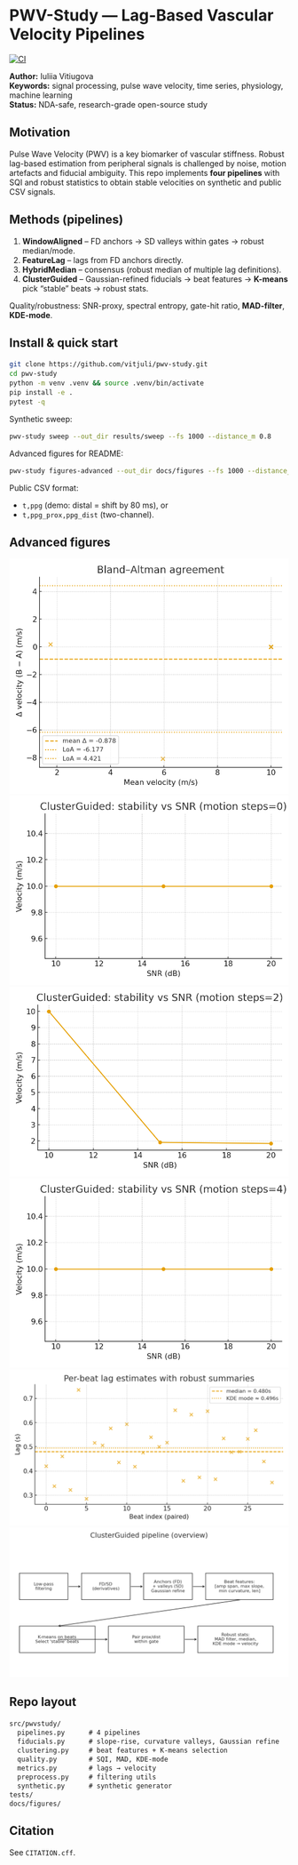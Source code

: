 # PWV-Study — Lag-Based Vascular Velocity Pipelines

[![CI](https://github.com/vitjuli/pwv-study/actions/workflows/ci.yml/badge.svg)](https://github.com/vitjuli/pwv-study/actions/workflows/ci.yml)

**Author:** Iuliia Vitiugova  
**Keywords:** signal processing, pulse wave velocity, time series, physiology, machine learning  
**Status:** NDA-safe, research-grade open-source study

## Motivation
Pulse Wave Velocity (PWV) is a key biomarker of vascular stiffness. Robust lag-based estimation from peripheral signals is challenged by noise, motion artefacts and fiducial ambiguity. This repo implements **four pipelines** with SQI and robust statistics to obtain stable velocities on synthetic and public CSV signals.

## Methods (pipelines)
1. **WindowAligned** – FD anchors → SD valleys within gates → robust median/mode.  
2. **FeatureLag** – lags from FD anchors directly.  
3. **HybridMedian** – consensus (robust median of multiple lag definitions).  
4. **ClusterGuided** – Gaussian-refined fiducials → beat features → **K-means** pick “stable” beats → robust stats.

Quality/robustness: SNR-proxy, spectral entropy, gate-hit ratio, **MAD-filter**, **KDE-mode**.

## Install & quick start
```bash
git clone https://github.com/vitjuli/pwv-study.git
cd pwv-study
python -m venv .venv && source .venv/bin/activate
pip install -e .
pytest -q
```

Synthetic sweep:
```bash
pwv-study sweep --out_dir results/sweep --fs 1000 --distance_m 0.8
```

Advanced figures for README:
```bash
pwv-study figures-advanced --out_dir docs/figures --fs 1000 --distance_m 0.8
```

Public CSV format:
- `t,ppg` (demo: distal = shift by 80 ms), or  
- `t,ppg_prox,ppg_dist` (two-channel).

## Advanced figures
![Bland–Altman](docs/figures/bland_altman_cluster_vs_window.png)
![Stability 0](docs/figures/stability_vs_snr_steps0.png)
![Stability 2](docs/figures/stability_vs_snr_steps2.png)
![Stability 4](docs/figures/stability_vs_snr_steps4.png)
![Beat lags](docs/figures/per_beat_lag_scatter_robust.png)
![Flow](docs/figures/pipeline_flow_cluster_guided.png)

## Repo layout
```
src/pwvstudy/
  pipelines.py      # 4 pipelines
  fiducials.py      # slope-rise, curvature valleys, Gaussian refine
  clustering.py     # beat features + K-means selection
  quality.py        # SQI, MAD, KDE-mode
  metrics.py        # lags → velocity
  preprocess.py     # filtering utils
  synthetic.py      # synthetic generator
tests/
docs/figures/
```

## Citation
See `CITATION.cff`.